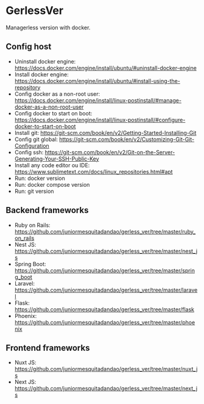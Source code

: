 # GerlessVer

Managerless version with docker.

## Config host

- Uninstall docker engine: https://docs.docker.com/engine/install/ubuntu/#uninstall-docker-engine
- Install docker engine: https://docs.docker.com/engine/install/ubuntu/#install-using-the-repository
- Config docker as a non-root user: https://docs.docker.com/engine/install/linux-postinstall/#manage-docker-as-a-non-root-user
- Config docker to start on boot: https://docs.docker.com/engine/install/linux-postinstall/#configure-docker-to-start-on-boot
- Install git: https://git-scm.com/book/en/v2/Getting-Started-Installing-Git
- Config git global: https://git-scm.com/book/en/v2/Customizing-Git-Git-Configuration
- Config ssh: https://git-scm.com/book/en/v2/Git-on-the-Server-Generating-Your-SSH-Public-Key
- Install any code editor ou IDE: https://www.sublimetext.com/docs/linux_repositories.html#apt
- Run: docker version
- Run: docker compose version
- Run: git version

## Backend frameworks

- Ruby on Rails: https://github.com/juniormesquitadandao/gerless_ver/tree/master/ruby_on_rails
- Nest JS: https://github.com/juniormesquitadandao/gerless_ver/tree/master/nest_js
- Spring Boot: https://github.com/juniormesquitadandao/gerless_ver/tree/master/spring_boot
- Laravel: https://github.com/juniormesquitadandao/gerless_ver/tree/master/laravel
- Flask: https://github.com/juniormesquitadandao/gerless_ver/tree/master/flask
- Phoenix: https://github.com/juniormesquitadandao/gerless_ver/tree/master/phoenix

## Frontend frameworks

- Nuxt JS: https://github.com/juniormesquitadandao/gerless_ver/tree/master/nuxt_js
- Next JS: https://github.com/juniormesquitadandao/gerless_ver/tree/master/next_js
